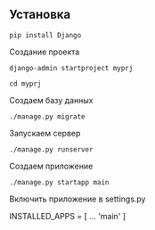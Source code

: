 ## Установка 

    pip install Django

Создание проекта

    django-admin startproject myprj

    cd myprj

Создаем базу данных

    ./manage.py migrate

Запускаем сервер

    ./manage.py runserver

Создаем приложение

    ./manage.py startapp main

Включить приложение в settings.py

INSTALLED_APPS = [
    ...
    'main'
]
    






